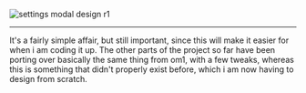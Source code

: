 ![settings modal design r1](https://github.com/LeoAnker0/Orange-Music-2/assets/112939203/18b271c4-c1ad-4e12-88fe-648ff740fd3a)


---

It's a fairly simple affair, but still important, since this will make it easier for when i am coding it up. The other parts of the project so far have been porting over basically the same thing from om1, with a few tweaks, whereas this is something that didn't properly exist before, which i am now having to design from scratch.